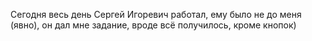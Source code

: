 Сегодня весь день Сергей Игоревич работал, ему было не до меня (явно), он дал мне задание, вроде всё получилось, кроме кнопок)
